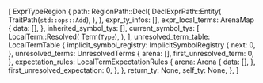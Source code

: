 [
    ExprTypeRegion {
        path: RegionPath::Decl(
            DeclExprPath::Entity(
                TraitPath(`std::ops::Add`),
            ),
        ),
        expr_ty_infos: [],
        expr_local_terms: ArenaMap {
            data: [],
        },
        inherited_symbol_tys: [],
        current_symbol_tys: [
            LocalTerm::Resolved(
                Term(`Type`),
            ),
        ],
        unresolved_term_table: LocalTermTable {
            implicit_symbol_registry: ImplicitSymbolRegistry {
                next: 0,
            },
            unresolved_terms: UnresolvedTerms {
                arena: [],
                first_unresolved_term: 0,
            },
            expectation_rules: LocalTermExpectationRules {
                arena: Arena {
                    data: [],
                },
                first_unresolved_expectation: 0,
            },
        },
        return_ty: None,
        self_ty: None,
    },
]